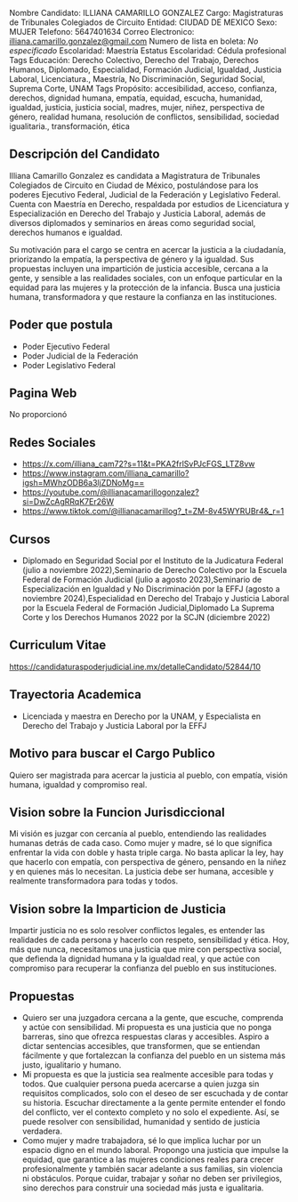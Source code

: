 Nombre Candidato: ILLIANA CAMARILLO GONZALEZ
Cargo: Magistraturas de Tribunales Colegiados de Circuito
Entidad: CIUDAD DE MEXICO
Sexo: MUJER
Telefono: 5647401634
Correo Electronico: illiana.camarillo.gonzalez@gmail.com
Numero de lista en boleta: *No especificado*
Escolaridad: Maestría
Estatus Escolaridad: Cédula profesional
Tags Educación: Derecho Colectivo, Derecho del Trabajo, Derechos Humanos, Diplomado, Especialidad, Formación Judicial, Igualdad, Justicia Laboral, Licenciatura., Maestría, No Discriminación, Seguridad Social, Suprema Corte, UNAM
Tags Propósito: accesibilidad, acceso, confianza, derechos, dignidad humana, empatía, equidad, escucha, humanidad, igualdad, justicia, justicia social, madres, mujer, niñez, perspectiva de género, realidad humana, resolución de conflictos, sensibilidad, sociedad igualitaria., transformación, ética


## Descripción del Candidato 

Illiana Camarillo Gonzalez es candidata a Magistratura de Tribunales Colegiados de Circuito en Ciudad de México, postulándose para los poderes Ejecutivo Federal, Judicial de la Federación y Legislativo Federal. Cuenta con Maestría en Derecho, respaldada por estudios de Licenciatura y Especialización en Derecho del Trabajo y Justicia Laboral, además de diversos diplomados y seminarios en áreas como seguridad social, derechos humanos e igualdad.

Su motivación para el cargo se centra en acercar la justicia a la ciudadanía, priorizando la empatía, la perspectiva de género y la igualdad. Sus propuestas incluyen una impartición de justicia accesible, cercana a la gente, y sensible a las realidades sociales, con un enfoque particular en la equidad para las mujeres y la protección de la infancia. Busca una justicia humana, transformadora y que restaure la confianza en las instituciones.


## Poder que postula

- Poder Ejecutivo Federal
- Poder Judicial de la Federación
- Poder Legislativo Federal


## Pagina Web

No proporcionó


## Redes Sociales

- https://x.com/illiana_cam72?s=11&t=PKA2frlSvPJcFGS_LTZ8vw
- https://www.instagram.com/illiana_camarillo?igsh=MWhzODB6a3ljZDNoMg==
- https://youtube.com/@illianacamarillogonzalez?si=DwZcAgRRqK7Er26W
- https://www.tiktok.com/@illianacamarillog?_t=ZM-8v45WYRUBr4&_r=1


## Cursos

- Diplomado en Seguridad Social por el Instituto de la Judicatura Federal (julio a noviembre 2022),Seminario de Derecho Colectivo por la Escuela Federal de Formación Judicial (julio a agosto 2023),Seminario de Especialización en Igualdad y No Discriminación por la EFFJ (agosto a noviembre 2024),Especialidad en Derecho del Trabajo y Justicia Laboral por la Escuela Federal de Formación Judicial,Diplomado La Suprema Corte y los Derechos Humanos 2022 por la SCJN (diciembre 2022)


## Curriculum Vitae

https://candidaturaspoderjudicial.ine.mx/detalleCandidato/52844/10


## Trayectoria Academica

- Licenciada y maestra en Derecho por la UNAM, y Especialista en Derecho del Trabajo y Justicia Laboral por la EFFJ


## Motivo para buscar el Cargo Publico

Quiero ser magistrada para acercar la justicia al pueblo, con empatía, visión humana, igualdad y compromiso real.


## Vision sobre la Funcion Jurisdiccional

Mi visión es juzgar con cercanía al pueblo, entendiendo las realidades humanas detrás de cada caso. Como mujer y madre, sé lo que significa enfrentar la vida con doble y hasta triple carga. No basta aplicar la ley, hay que hacerlo con empatía, con perspectiva de género, pensando en la niñez y en quienes más lo necesitan. La justicia debe ser humana, accesible y realmente transformadora para todas y todos.


## Vision sobre la Imparticion de Justicia

Impartir justicia no es solo resolver conflictos legales, es entender las realidades de cada persona y hacerlo con respeto, sensibilidad y ética. Hoy, más que nunca, necesitamos una justicia que mire con perspectiva social, que defienda la dignidad humana y la igualdad real, y que actúe con compromiso para recuperar la confianza del pueblo en sus instituciones.


## Propuestas

- Quiero ser una juzgadora cercana a la gente, que escuche, comprenda y actúe con sensibilidad. Mi propuesta es una justicia que no ponga barreras, sino que ofrezca respuestas claras y accesibles. Aspiro a dictar sentencias accesibles, que transformen, que se entiendan fácilmente y que fortalezcan la confianza del pueblo en un sistema más justo, igualitario y humano.
- Mi propuesta es que la justicia sea realmente accesible para todas y todos. Que cualquier persona pueda acercarse a quien juzga sin requisitos complicados, solo con el deseo de ser escuchada y de contar su historia. Escuchar directamente a la gente permite entender el fondo del conflicto, ver el contexto completo y no solo el expediente. Así, se puede resolver con sensibilidad, humanidad y sentido de justicia verdadera.
- Como mujer y madre trabajadora, sé lo que implica luchar por un espacio digno en el mundo laboral. Propongo una justicia que impulse la equidad, que garantice a las mujeres condiciones reales para crecer profesionalmente y también sacar adelante a sus familias, sin violencia ni obstáculos. Porque cuidar, trabajar y soñar no deben ser privilegios, sino derechos para construir una sociedad más justa e igualitaria.

